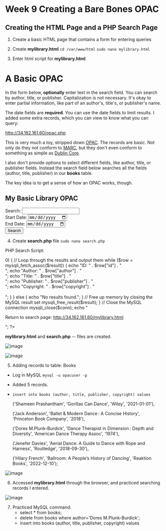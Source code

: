 # Week 9 Creating a Bare Bones OPAC

## Creating the HTML Page and a PHP Search Page

1. Create a basic HTML page that contains a form for entering queries

2. Create **mylibrary.html**      `cd /var/www/html`        `sudo nano mylibrary.html` 

3. Enter html script for **mylibrary.html**



<html>
<head>
<title>MySQL Server Example</title>
</head>
<body>

<h1>A Basic OPAC</h1>

<p>In the form below,
<b>optionally</b> enter text in the search field.
You can search by author, title, or publisher.
Capitalization is not necessary.
It's okay to enter partial information,
like part of an author's, title's, or publisher's name.</p>

<p>The date fields are <b>required</b>.
You can use the date fields to limit results.
I added some extra records,
which you can view to know what you can query:</p>

<p><a href="http://34.162.161.60/opac.php">http://34.162.161.60/opac.php</a></p>

<p>This is very much a toy,
stripped down
<a href="https://en.wikipedia.org/wiki/Online_public_access_catalog">OPAC</a>.
The records are basic.
Not only do they not conform to
<a href="https://www.loc.gov/marc/">MARC</a>,
but they don't even conform to something
as simple as
<a href="https://www.dublincore.org/">Dublin Core</a>.

<p>I also don't provide options
to select different fields,
like author, title, or publisher fields.
Instead the search field below searches
all the fields
(author, title, publisher)
in our <b>books</b> table.</p>

<p>The key idea is to get a sense
of how an OPAC works, though.</p>


<h2>My Basic Library OPAC</h2>
<form method="post" action="search.php">
    <label for="search">Search:</label>
    <input type="text" name="search" id="search">
    <br>
    <label for="start_date">Start Date:</label>
    <input type="date" name="start_date" id="start_date">
    <br>
    <label for="end_date">End Date:</label>
    <input type="date" name="end_date" id="end_date">
    <br>
    <input type="submit" value="Search">
</form>

</body>
</html>

4. Create **search.php** file    `sudo nano search.php` 

 PHP Search Script:

 <?php
// Load MySQL credentials
require_once 'login.php';

// Establish connection
$conn = mysqli_connect($db_hostname, $db_username, $db_password) or
  die("Unable to connect");

// Open database
mysqli_select_db($conn, $db_database) or
  die("Could not open database '$db_database'");

// Check if search query was submitted
if (isset($_POST['search'])) {
    // Sanitize user input to prevent SQL injection attacks
    $search = mysqli_real_escape_string($conn, $_POST['search']);

    // Get the start and end dates for the date range
    $start_date = mysqli_real_escape_string($conn, $_POST['start_date']);
    $end_date = mysqli_real_escape_string($conn, $_POST['end_date']);

    // Build the MySQL query with a WHERE
    // clause that includes the date range filter
    $query = "SELECT * FROM books WHERE
        (author LIKE '%$search%' OR
        title LIKE '%$search%' OR
        publisher LIKE '%$search%') AND
        copyright BETWEEN '$start_date' AND '$end_date'";

    // Execute the query
    $result = mysqli_query($conn, $query);

    // Check if any results were returned
    if (mysqli_num_rows($result) > 0) {
        // Loop through the results and output them
        while ($row = mysqli_fetch_assoc($result)) {
            echo "ID: " . $row["id"] . "<br>";
            echo "Author: " . $row["author"] . "<br>";
            echo "Title: " . $row["title"] . "<br>";
            echo "Publisher: " . $row["publisher"] . "<br>";
            echo "Copyright: " . $row["copyright"] . "<br><br>";
        }
    } else {
        echo "No results found.";
    }

    // Free up memory by closing the MySQL result set
    mysqli_free_result($result);
}

// Close the MySQL connection
mysqli_close($conn);

echo "<p>Return to search page: <a href='http://34.162.161.60/mylibrary.html'>http://34.162.161.60/mylibrary.html</a></p>";

?>

**mylibrary.html** and **search.php** -- files are created.

![image](https://github.com/angela-ren/syslib2024/assets/58860495/eacb612b-d0a5-4c10-bf69-8af576aa9fe3)


![image](https://github.com/angela-ren/syslib2024/assets/58860495/b97df836-90fb-455d-a079-5faf319d64e2)

5. Adding records to table: Books

- Log in MySQL  `mysql -u opacuser -p`
- Added 5 records.
- `insert into books (author, title, publisher, copyright) values`

  ('Shameen Prashantham', 'Gorillas Can Dance', 'Wiley', '2021-01-01'),
  
  ('Jack Anderson', 'Ballet & Modern Dance : A Concise History', 'Princeton Book Company', '2018'),
  
  ('Dores M.Plunk-Burdick', 'Dance Therapist in Dimension : Depth and Diversity', 'American Dance Therapy Assoc', '1974'),
  
  ('Jenefer Davies', 'Aerial Dance: A Guide to Dance with Rope and Harness', 'Routledge', '2018-09-30'),
  
  ('Hilary French', 'Ballroom: A People’s History of Dancing', 'Reaktion Books', '2022-12-10');

![image](https://github.com/angela-ren/syslib2024/assets/58860495/ca06fee5-a023-46b7-8286-138340bcb814)

6. Accessed **mylibrary.html** through the browser, and practiced searching records I entered.

![image](https://github.com/angela-ren/syslib2024/assets/58860495/b5f4da99-4c09-44ad-bf9e-02cd3d40c51f)

7. Practiced MySQL command:
   - select * from books;
   - delete from books where author='Dores M.Plunk-Burdick';
   - insert into books (author, title, publisher, copyright) values




















